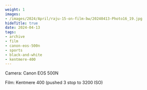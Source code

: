 ```yaml
---
weight: 1
images:
- /images/2024/April/raju-15-on-film-bw/20240413-Photo16_19.jpg
hideTitle: true
date: 2024-04-13
tags:
- archive
- film
- canon-eos-500n
- sports
- black-and-white
- kentmere-400
---
```


Camera: Canon EOS 500N

Film: Kentmere 400 (pushed 3 stop to 3200 ISO)